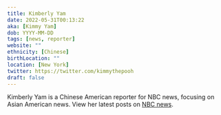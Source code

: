 ```yaml
---
title: Kimberly Yam
date: 2022-05-31T00:13:22
aka: [Kimmy Yam]
dob: YYYY-MM-DD
tags: [news, reporter]
website: ""
ethnicity: [Chinese]
birthLocation: ""
location: [New York]
twitter: https://twitter.com/kimmythepooh
draft: false
---
```


Kimberly Yam is a Chinese American reporter for NBC news, focusing on Asian
American news. View her latest posts on
[NBC news](https://www.nbcnews.com/author/kimmy-yam-ncpn1063966).
